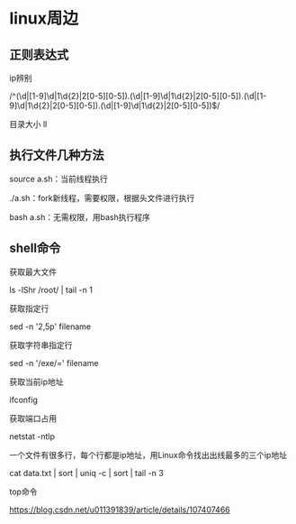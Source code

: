 # linux周边

## 正则表达式

ip辨别

/^(\d|[1-9]\d|1\d{2}|2[0-5][0-5])\.(\d|[1-9]\d|1\d{2}|2[0-5][0-5])\.(\d|[1-9]\d|1\d{2}|2[0-5][0-5])\.(\d|[1-9]\d|1\d{2}|2[0-5][0-5])$/

目录大小 ll

## 执行文件几种方法

source a.sh：当前线程执行

./a.sh：fork新线程，需要权限，根据头文件进行执行

bash a.sh：无需权限，用bash执行程序

## shell命令

获取最大文件

ls -lShr /root/ | tail -n 1

获取指定行

sed -n '2,5p' filename

获取字符串指定行

sed -n  '/exe/=' filename 

获取当前ip地址

ifconfig

获取端口占用

netstat -ntlp 

一个文件有很多行，每个行都是ip地址，用Linux命令找出出线最多的三个ip地址

cat data.txt  | sort | uniq -c | sort | tail -n 3





top命令

https://blog.csdn.net/u011391839/article/details/107407466
